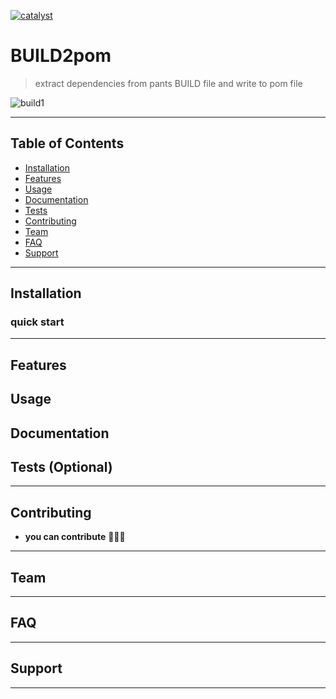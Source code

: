 
[![catalyst](https://user-images.githubusercontent.com/54647133/74073665-08e51200-49c0-11ea-873d-27a96d1c48fa.png)](http://fvcproductions.com)


# BUILD2pom

> extract dependencies from pants BUILD file and write to pom file


![build1](https://user-images.githubusercontent.com/1326906/75621422-000fd800-5b49-11ea-8c7e-4c83dfc408fb.gif)

---

## Table of Contents 

- [Installation](#installation)
- [Features](#features)
- [Usage](#usage)
- [Documentation](#documentation)
- [Tests](#tests-optional)
- [Contributing](#contributing)
- [Team](#team)
- [FAQ](#faq)
- [Support](#support)




---

## Installation
### quick start


---

## Features



## Usage

## Documentation

## Tests (Optional)
---

## Contributing


- **you can contribute** 🔨🔨🔨


---

## Team


---

## FAQ

---

## Support


---

